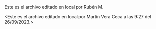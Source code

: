 Este es el archivo editado en local por Rubén M.

<Este es el archivo editado en local por Martín Vera Ceca a las 9:27 del 26/09/2023.>
